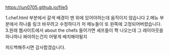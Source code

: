 https://jun0705.github.io/file5





1.chef.html 부분에서 갈색 배경이 맨 위에 있어야하는데 움직이지 않습니다
2.메뉴 부분에서 하나를 링크 바꾸려고 수정하다가 저 메뉴들이 또 왼쪽에 고정되어버렸습니다.
3.원래 웹사이트에서 about the chefs 들어가면 셰프들이 쫙 나오는데 그 레이아웃을 하나하나 짜야하는건지 어떻게 배치해야될지 

피드백해주시면 감사합겠습니다.
